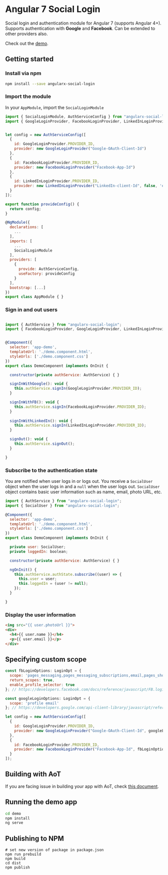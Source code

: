 # Angular 7 Social Login

Social login and authentication module for Angular 7 (supports Angular 4+). Supports authentication with **Google** and **Facebook**. Can be extended to other providers also.

Check out the [demo](https://abacritt.github.io/angularx-social-login/).

## Getting started

### Install via npm 

```sh
npm install --save angularx-social-login
```

### Import the module

In your `AppModule`, import the `SocialLoginModule`

```javascript
import { SocialLoginModule, AuthServiceConfig } from "angularx-social-login";
import { GoogleLoginProvider, FacebookLoginProvider, LinkedInLoginProvider} from "angularx-social-login";


let config = new AuthServiceConfig([
  {
    id: GoogleLoginProvider.PROVIDER_ID,
    provider: new GoogleLoginProvider("Google-OAuth-Client-Id")
  },
  {
    id: FacebookLoginProvider.PROVIDER_ID,
    provider: new FacebookLoginProvider("Facebook-App-Id")
  },
  {
    id: LinkedInLoginProvider.PROVIDER_ID,
    provider: new LinkedInLoginProvider("LinkedIn-client-Id", false, 'en_US')
  }
]);

export function provideConfig() {
  return config;
}

@NgModule({
  declarations: [
    ...
  ],
  imports: [
    ...
    SocialLoginModule
  ],
  providers: [
    {
      provide: AuthServiceConfig,
      useFactory: provideConfig
    }
  ],
  bootstrap: [...]
})
export class AppModule { }
```

### Sign in and out users

```javascript

import { AuthService } from "angularx-social-login";
import { FacebookLoginProvider, GoogleLoginProvider, LinkedInLoginProvider } from "angularx-social-login";


@Component({
  selector: 'app-demo',
  templateUrl: './demo.component.html',
  styleUrls: ['./demo.component.css']
})
export class DemoComponent implements OnInit {

  constructor(private authService: AuthService) { }

  signInWithGoogle(): void {
    this.authService.signIn(GoogleLoginProvider.PROVIDER_ID);
  }

  signInWithFB(): void {
    this.authService.signIn(FacebookLoginProvider.PROVIDER_ID);
  }
  
  signInWithLinkedIn(): void {
    this.authService.signIn(LinkedInLoginProvider.PROVIDER_ID);
  }  

  signOut(): void {
    this.authService.signOut();
  }

}
```

### Subscribe to the authentication state

You are notified when user logs in or logs out. You receive a `SocialUser` object when the user logs in and a `null` when the user logs out. `SocialUser` object contains basic user information such as name, email, photo URL, etc.

```javascript
import { AuthService } from "angularx-social-login";
import { SocialUser } from "angularx-social-login";

@Component({
  selector: 'app-demo',
  templateUrl: './demo.component.html',
  styleUrls: ['./demo.component.css']
})
export class DemoComponent implements OnInit {

  private user: SocialUser;
  private loggedIn: boolean;

  constructor(private authService: AuthService) { }

  ngOnInit() {
    this.authService.authState.subscribe((user) => {
      this.user = user;
      this.loggedIn = (user != null);
    });
  }

}
```

### Display the user information

```html
<img src="{{ user.photoUrl }}">
<div>
  <h4>{{ user.name }}</h4>
  <p>{{ user.email }}</p>
</div>
```

## Specifying custom scope

```javascript
const fbLoginOptions: LoginOpt = {
  scope: 'pages_messaging,pages_messaging_subscriptions,email,pages_show_list,manage_pages',
  return_scopes: true,
  enable_profile_selector: true
}; // https://developers.facebook.com/docs/reference/javascript/FB.login/v2.11

const googleLoginOptions: LoginOpt = {
  scope: 'profile email'
}; // https://developers.google.com/api-client-library/javascript/reference/referencedocs#gapiauth2clientconfig

let config = new AuthServiceConfig([
  {
    id: GoogleLoginProvider.PROVIDER_ID,
    provider: new GoogleLoginProvider("Google-OAuth-Client-Id", googleLoginOptions)
  },
  {
    id: FacebookLoginProvider.PROVIDER_ID,
    provider: new FacebookLoginProvider("Facebook-App-Id", fbLoginOptions)
  }
]);
```

## Building with AoT

If you are facing issue in building your app with AoT, check [this document](https://github.com/abacritt/angularx-social-login/blob/master/README-AOT.md).

## Running the demo app

```sh
cd demo
npm install
ng serve
```

## Publishing to NPM

```
# set new version of package in package.json
npm run prebuild
npm build
cd dist
npm publish
```

